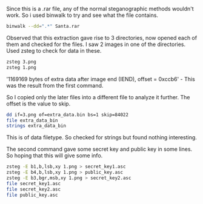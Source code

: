 Since this is a .rar file, any of the normal steganographic methods wouldn't work. So i used binwalk to try and see what the file contains.
```bash
binwalk --dd=".*" Santa.rar
```

Observed that this extraction gave rise to 3 directories, now opened each of them and checked for the files. I saw 2 images in one of the directories.
Used zsteg to check for data in these.
```bash
zsteg 3.png
zsteg 1.png
```
'1169169 bytes of extra data after image end (IEND), offset = 0xccb6' - This was the result from the first command.

So I copied only the later files into a different file to analyze it further. The offset is the value to skip.

```bash
dd if=3.png of=extra_data.bin bs=1 skip=84022
file extra_data_bin
strings extra_data_bin
```
This is of data filetype. So checked for strings but found nothing interesting.

The second command gave some secret key and public key in some lines. So hoping that this will give some info.

```bash
zsteg -E b1,b,lsb,xy 1.png > secret_key1.asc
zsteg -E b4,b,lsb,xy 1.png > public_key.asc 
zsteg -E b3,bgr,msb,xy 1.png > secret_key2.asc
file secret_key1.asc
file secret_key2.asc
file public_key.asc
```
